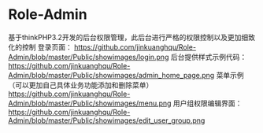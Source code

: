 # Role-Admin
基于thinkPHP3.2开发的后台权限管理，此后台进行严格的权限控制以及更加细致化的控制
登录页面：
https://github.com/jinkuanghqu/Role-Admin/blob/master/Public/showimages/login.png
后台提供样式示例代码：
https://github.com/jinkuanghqu/Role-Admin/blob/master/Public/showimages/admin_home_page.png
菜单示例（可以更加自己具体业务功能添加和删除菜单）
https://github.com/jinkuanghqu/Role-Admin/blob/master/Public/showimages/menu.png
用户组权限编辑界面：
https://github.com/jinkuanghqu/Role-Admin/blob/master/Public/showimages/edit_user_group.png


